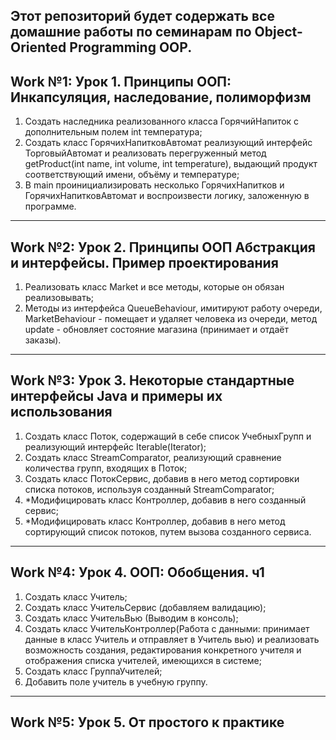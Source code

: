 Этот репозиторий будет содержать все домашние работы по семинарам по Object-Oriented Programming OOP.
--------
Work №1: Урок 1. Принципы ООП: Инкапсуляция, наследование, полиморфизм
--------

 1. Создать наследника реализованного класса ГорячийНапиток с дополнительным полем int температура;
 2. Создать класс ГорячихНапитковАвтомат реализующий интерфейс ТорговыйАвтомат и реализовать перегруженный метод getProduct(int name, int volume, int temperature), выдающий продукт соответствующий имени, объёму и температуре;
 3. В main проинициализировать несколько ГорячихНапитков и ГорячихНапитковАвтомат и воспроизвести логику, заложенную в программе.

--------
Work №2: Урок 2. Принципы ООП Абстракция и интерфейсы. Пример проектирования
--------

1. Реализовать класс Market и все методы, которые он обязан реализовывать;
2. Методы из интерфейса QueueBehaviour, имитируют работу очереди, MarketBehaviour - помещает и удаляет человека из очереди, метод update - обновляет состояние магазина (принимает и отдаёт заказы).

--------
Work №3: Урок 3. Некоторые стандартные интерфейсы Java и примеры их использования
--------

1. Создать класс Поток, содержащий в себе список УчебныхГрупп и реализующий интерфейс Iterable(Iterator);
2. Создать класс StreamComparator, реализующий сравнение количества групп, входящих в Поток;
3. Создать класс ПотокСервис, добавив в него метод сортировки списка потоков, используя созданный StreamComparator;
4. *Модифицировать класс Контроллер, добавив в него созданный сервис;
5. *Модифицировать класс Контроллер, добавив в него метод сортирующий список потоков, путем вызова созданного сервиса.

--------
Work №4: Урок 4. ООП: Обобщения. ч1
--------

1. Создать класс Учитель;
2. Создать класс УчительСервис (добавляем валидацию);
3. Создать класс УчительВью (Выводим в консоль);
4. Создать класс УчительКонтроллер(Работа с данными: принимает данные в класс Учитель и отправляет в Учитель вью) и реализовать возможность создания, редактирования конкретного учителя и отображения списка учителей, имеющихся в системе;
5. Создать класс ГруппаУчителей;
6. Добавить поле учитель в учебную группу.

--------
Work №5: Урок 5. От простого к практике
--------